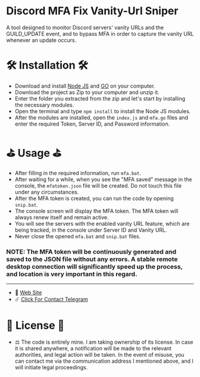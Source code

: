 # Discord MFA Fix Vanity-Url Sniper
A tool designed to monitor Discord servers' vanity URLs and the GUILD_UPDATE event, and to bypass MFA in order to capture the vanity URL whenever an update occurs.

# 🛠️ Installation 🛠️

- Download and install [Node JS](https://nodejs.org/en/download) and  [GO](https://go.dev/doc/install) on your computer.
- Download the project as Zip to your computer and unzip it.
- Enter the folder you extracted from the zip and let's start by installing the necessary modules.
- Open the terminal and type `npm install` to install the Node JS modules.
- After the modules are installed, open the `index.js` and `mfa.go` files and enter the required Token, Server ID, and Password information.
# ⛳ Usage ⛳

- After filling in the required information, run `mfa.bat`.
- After waiting for a while, when you see the "MFA saved" message in the console, the `mfatoken.json` file will be created. Do not touch this file under any circumstances.
- After the MFA token is created, you can run the code by opening `snip.bat`.
- The console screen will display the MFA token. The MFA token will always renew itself and remain active.
- You will see the servers with the enabled vanity URL feature, which are being tracked, in the console under Server ID and Vanity URL.
- Never close the opened `mfa.bat` and `snip.bat` files.


### NOTE: The MFA token will be continuously generated and saved to the JSON file without any errors. A stable remote desktop connection will significantly speed up the process, and location is very important in this regard.

---
- 🏓 [Web Site](https://www.kemosalvo.com)<br>
- ☄️ [Click For Contact Telegram](https://t.me/tehlikeliadam)<br>

# 🎯 License 🎯
- ⚖️ The code is entirely mine. I am taking ownership of its license. In case it is shared anywhere, a notification will be made to the relevant authorities, and legal action will be taken. In the event of misuse, you can contact me via the communication address I mentioned above, and I will initiate legal proceedings.


